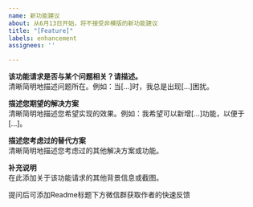 ```yaml
---
name: 新功能建议
about: 从6月13日开始，将不接受非模版的新功能建议
title: "[Feature]"
labels: enhancement
assignees: ''

---
```


**该功能请求是否与某个问题相关？请描述。**  
清晰简明地描述问题所在。例如：当[...]时，我总是出现[...]困扰。

**描述您期望的解决方案**  
清晰简明地描述您希望实现的效果。例如：我希望可以新增[...]功能，以便于[...]。

**描述您考虑过的替代方案**  
清晰简明地描述您考虑过的其他解决方案或功能。

**补充说明**  
在此添加关于该功能请求的其他背景信息或截图。

提问后可添加Readme标题下方微信群获取作者的快速反馈